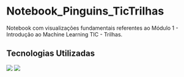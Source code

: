 # Notebook_Pinguins_TicTrilhas
Notebook com visualizações fundamentais referentes ao Módulo 1 - Introdução ao Machine Learning TIC - Trilhas.

## Tecnologias Utilizadas

[<img src="https://img.shields.io/badge/Python-FFD43B?style=for-the-badge&logo=python&logoColor=blue" />](https://www.python.org/)
[<img src="https://img.shields.io/badge/Jupyter-F37626.svg?&style=for-the-badge&logo=Jupyter&logoColor=white" />](https://jupyter.org/)

